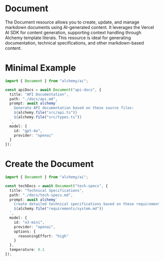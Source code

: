 # Document

The Document resource allows you to create, update, and manage markdown documents using AI-generated content. It leverages the Vercel AI SDK for content generation, supporting context handling through Alchemy template literals. This resource is ideal for generating documentation, technical specifications, and other markdown-based content.

# Minimal Example

```ts
import { Document } from "alchemy/ai";

const apiDocs = await Document("api-docs", {
  title: "API Documentation",
  path: "./docs/api.md",
  prompt: await alchemy`
    Generate API documentation based on these source files:
    ${alchemy.file("src/api.ts")}
    ${alchemy.file("src/types.ts")}
  `,
  model: {
    id: "gpt-4o",
    provider: "openai"
  }
});
```

# Create the Document

```ts
import { Document } from "alchemy/ai";

const techDocs = await Document("tech-specs", {
  title: "Technical Specifications",
  path: "./docs/tech-specs.md",
  prompt: await alchemy`
    Create detailed technical specifications based on these requirements:
    ${alchemy.file("requirements/system.md")}
  `,
  model: {
    id: "o3-mini",
    provider: "openai",
    options: {
      reasoningEffort: "high"
    }
  },
  temperature: 0.1
});
```